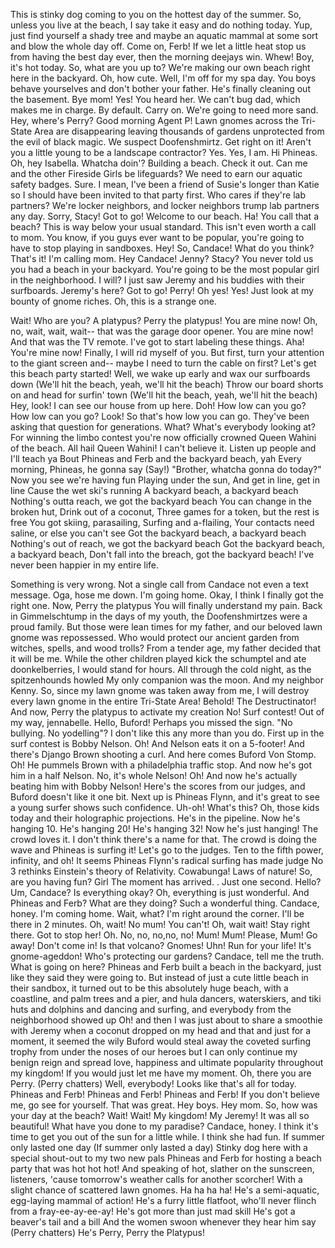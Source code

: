 This is stinky dog coming to you on the hottest day of the summer.
So, unless you live at the beach, I say take it easy and do nothing today.
Yup, just find yourself a shady tree and maybe an aquatic mammal at some sort and blow the whole day off.
Come on, Ferb! If we let a little heat stop us from having the best day ever, then the morning deejays win.
Whew! Boy, it's hot today.
So, what are you up to? We're making our own beach right here in the backyard.
Oh, how cute.
Well, I'm off for my spa day.
You boys behave yourselves and don't bother your father.
He's finally cleaning out the basement.
Bye mom! Yes! You heard her.
We can't bug dad, which makes me in charge.
By default.
Carry on.
We're going to need more sand.
Hey, where's Perry? Good morning Agent P! Lawn gnomes across the Tri-State Area are disappearing leaving thousands of gardens unprotected from the evil of black magic.
We suspect Doofenshmirtz.
Get right on it! Aren't you a little young to be a landscape contractor? Yes.
Yes, I am.
Hi Phineas.
Oh, hey Isabella.
Whatcha doin'? Building a beach.
Check it out.
Can me and the other Fireside Girls be lifeguards? We need to earn our aquatic safety badges.
Sure.
I mean, I've been a friend of Susie's longer than Katie so I should have been invited to that party first.
Who cares if they're lab partners? We're locker neighbors, and locker neighbors trump lab partners any day.
Sorry, Stacy! Got to go! Welcome to our beach.
Ha! You call that a beach? This is way below your usual standard.
This isn't even worth a call to mom.
You know, if you guys ever want to be popular, you're going to have to stop playing in sandboxes.
Hey! So, Candace! What do you think? That's it! I'm calling mom.
Hey Candace! Jenny? Stacy? You never told us you had a beach in your backyard.
You're going to be the most popular girl in the neighborhood.
I will? I just saw Jeremy and his buddies with their surfboards.
Jeremy's here? Got to go! Perry! Oh yes! Yes! Just look at my bounty of gnome riches.
Oh, this is a strange one.



Wait! Who are you? A platypus? Perry the platypus! 
You are mine now! Oh, no, wait, wait, wait-- that was the garage door opener.
You are mine now! And that was the TV remote.
I've got to start labeling these things.
Aha! You're mine now! 
Finally, I will rid myself of you.
But first, turn your attention to the giant screen and-- 
maybe I need to turn the cable on first? 
Let's get this beach party started! 
Well, we wake up early and wax our surfboards down 
(We'll hit the beach, yeah, we'll hit the beach) 
Throw our board shorts on and head for surfin' town 
(We'll hit the beach, yeah, we'll hit the beach) 
Hey, look! I can see our house from up here.
Doh! How low can you go? How low can you go? 
Look! 
So that's how low you can go.
They've been asking that question for generations.
What? What's everybody looking at? 
For winning the limbo contest you're now officially crowned Queen Wahini of the beach.
All hail Queen Wahini! 
I can't believe it.
Listen up people and I'll teach ya Bout Phineas and Ferb and the backyard beach, yah Every morning, Phineas, he gonna say (Say!) "Brother, whatcha gonna do today?" 
Now you see we're having fun Playing under the sun, And get in line, get in line Cause the wet ski's running 
A backyard beach, a backyard beach Nothing's outta reach, we got the backyard beach 
You can change in the broken hut, Drink out of a coconut, Three games for a token, but the rest is free 
You got skiing, parasailing, Surfing and a-flailing, Your contacts need saline, or else you can't see 
Got the backyard beach, a backyard beach 
Nothing's out of reach, we got the backyard beach 
Got the backyard beach, a backyard beach, 
Don't fall into the breach, got the backyard beach! 
I've never been happier in my entire life.


Something is very wrong.
Not a single call from Candace not even a text message.
Oga, hose me down.
I'm going home.
Okay, I think I finally got the right one.
Now, Perry the platypus You will finally understand my pain.
Back in Gimmelschtump in the days of my youth, the Doofenshmirtzes were a proud family.
But those were lean times for my father, and our beloved lawn gnome was repossessed.
Who would protect our ancient garden from witches, spells, and wood trolls? From a tender age, my father decided that it will be me.
While the other children played kick the schumptel and ate doonkelberries, I would stand for hours.
All through the cold night, as the spitzenhounds howled My only companion was the moon.
And my neighbor Kenny.
So, since my lawn gnome was taken away from me, I will destroy every lawn gnome in the entire Tri-State Area! Behold! The Destructinator! And now, Perry the platypus to activate my creation No! Surf contest! Out of my way, jennabelle.
Hello, Buford! Perhaps you missed the sign.
"No bullying.
No yodelling"? I don't like this any more than you do.
First up in the surf contest is Bobby Nelson.
Oh! And Nelson eats it on a 5-footer! And there's Django Brown shooting a curl.
And here comes Buford Von Stomp.
Oh! He pummels Brown with a philadelphia traffic stop.
And now he's got him in a half Nelson.
No, it's whole Nelson! Oh! And now he's actually beating him with Bobby Nelson! Here's the scores from our judges, and Buford doesn't like it one bit.
Next up is Phineas Flynn, and it's great to see a young surfer shows such confidence.
Uh-oh! What's this? Oh, those kids today and their holographic projections.
He's in the pipeline.
Now he's hanging 10.
He's hanging 20! He's hanging 32! Now he's just hanging! The crowd loves it.
I don't think there's a name for that.
The crowd is doing the wave and Phineas is surfing it! Let's go to the judges.
Ten to the fifth power, infinity, and oh! It seems Phineas Flynn's radical surfing has made judge No 3 rethinks Einstein's theory of Relativity.
Cowabunga! Laws of nature! So, are you having fun? Girl The moment has arrived.
.
Just one second.
Hello? Um, Candace? Is everything okay? Oh, everything is just wonderful.
And Phineas and Ferb? What are they doing? Such a wonderful thing.
Candace, honey.
I'm coming home.
Wait, what? I'm right around the corner.
I'll be there in 2 minutes.
Oh, wait! No mum! You can't! Oh, wait wait! Stay right there.
Got to stop her! Oh.
No, no, no,no, no! Mum! Mum! Please, Mum! Go away! Don't come in! Is that volcano? Gnomes! Uhn! Run for your life! It's gnome-ageddon! Who's protecting our gardens? Candace, tell me the truth.
What is going on here? Phineas and Ferb built a beach in the backyard, just like they said they were going to.
But instead of just a cute little beach in their sandbox, it turned out to be this absolutely huge beach, with a coastline, and palm trees and a pier, and hula dancers, waterskiers, and tiki huts and dolphins and dancing and surfing, and everybody from the neighborhood showed up Oh! and then I was just about to share a smoothie with Jeremy when a coconut dropped on my head and that and just for a moment, it seemed the wily Buford would steal away the coveted surfing trophy from under the noses of our heroes but I can only continue my benign reign and spread love, happiness and ultimate popularity throughout my kingdom! If you would just let me have my moment.
Oh, there you are Perry.
(Perry chatters) Well, everybody! Looks like that's all for today.
Phineas and Ferb! Phineas and Ferb! Phineas and Ferb! If you don't believe me, go see for yourself.
That was great.
Hey boys.
Hey mom.
So, how was your day at the beach? Wait! Wait! My kingdom! My Jeremy! It was all so beautiful! What have you done to my paradise? Candace, honey.
I think it's time to get you out of the sun for a little while.
I think she had fun.
If summer only lasted one day (If summer only lasted a day) Stinky dog here with a special shout-out to my two new pals Phineas and Ferb for hosting a beach party that was hot hot hot! And speaking of hot, slather on the sunscreen, listeners, 'cause tomorrow's weather calls for another scorcher! With a slight chance of scattered lawn gnomes.
Ha ha ha ha! He's a semi-aquatic, egg-laying mammal of action! He's a furry little flatfoot, who'll never flinch from a fray-ee-ay-ee-ay! He's got more than just mad skill He's got a beaver's tail and a bill And the women swoon whenever they hear him say (Perry chatters) He's Perry, Perry the Platypus! 